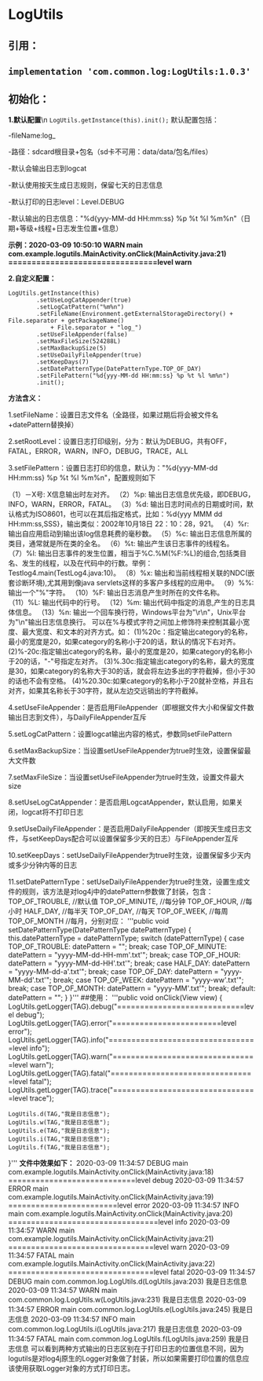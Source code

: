 # LogUtils
## 引用：
`implementation 'com.common.log:LogUtils:1.0.3'`
-------
## 初始化：
**1.默认配置**\n
`LogUtils.getInstance(this).init();`
默认配置包括：

-fileName:log_

-路径：sdcard根目录+包名（sd卡不可用：data/data/包名/files）

-默认会输出日志到logcat

-默认使用按天生成日志规则，保留七天的日志信息

-默认打印的日志level：Level.DEBUG

-默认输出的日志信息："%d{yyy-MM-dd HH:mm:ss} %p %t %l %m%n"（日期+等级+线程+日志发生位置+信息）

**示例：2020-03-09 10:50:10 WARN main com.example.logutils.MainActivity.onClick(MainActivity.java:21) ================================level warn**

**2.自定义配置：**
```
LogUtils.getInstance(this)
        .setUseLogCatAppender(true)
        .setLogCatPattern("%m%n")
        .setFileName(Environment.getExternalStorageDirectory() + File.separator + getPackageName()
            + File.separator + "log_")
        .setUseFileAppender(false)
        .setMaxFileSize(524288L)
        .setMaxBackupSize(5)
        .setUseDailyFileAppender(true)
        .setKeepDays(7)
        .setDatePatternType(DatePatternType.TOP_OF_DAY)
        .setFilePattern("%d{yyy-MM-dd HH:mm:ss} %p %t %l %m%n")
        .init();
```
**方法含义：**

1.setFileName：设置日志文件名（全路径，如果过期后将会被文件名+datePattern替换掉）

2.setRootLevel：设置日志打印级别，分为：默认为DEBUG，共有OFF，FATAL，ERROR，WARN，INFO，DEBUG，TRACE，ALL

3.setFilePattern：设置日志打印的信息，默认为："%d{yyy-MM-dd HH:mm:ss} %p %t %l %m%n"，配置规则如下

（1）－X号: X信息输出时左对齐。
（2）%p: 输出日志信息优先级，即DEBUG，INFO，WARN，ERROR，FATAL。
（3）%d: 输出日志时间点的日期或时间，默认格式为ISO8601，也可以在其后指定格式，比如：%d{yyy MMM dd HH:mm:ss,SSS}，输出类似：2002年10月18日 22：10：28，921。
（4）%r: 输出自应用启动到输出该log信息耗费的毫秒数。
（5）%c: 输出日志信息所属的类目，通常就是所在类的全名。
（6）%t: 输出产生该日志事件的线程名。
（7）%l: 输出日志事件的发生位置，相当于%C.%M(%F:%L)的组合,包括类目名、发生的线程，以及在代码中的行数。举例：Testlog4.main(TestLog4.java:10)。
（8）%x: 输出和当前线程相关联的NDC(嵌套诊断环境),尤其用到像java servlets这样的多客户多线程的应用中。
（9）%%: 输出一个"%"字符。
（10）%F: 输出日志消息产生时所在的文件名称。
（11）%L: 输出代码中的行号。
（12）%m: 输出代码中指定的消息,产生的日志具体信息。
（13）%n: 输出一个回车换行符，Windows平台为"\r\n"，Unix平台为"\n"输出日志信息换行。
可以在%与模式字符之间加上修饰符来控制其最小宽度、最大宽度、和文本的对齐方式。如：
(1)%20c：指定输出category的名称，最小的宽度是20，如果category的名称小于20的话，默认的情况下右对齐。
(2)%-20c:指定输出category的名称，最小的宽度是20，如果category的名称小于20的话，"-"号指定左对齐。
(3)%.30c:指定输出category的名称，最大的宽度是30，如果category的名称大于30的话，就会将左边多出的字符截掉，但小于30的话也不会有空格。
(4)%20.30c:如果category的名称小于20就补空格，并且右对齐，如果其名称长于30字符，就从左边交远销出的字符截掉。

4.setUseFileAppender：是否启用FileAppender（即根据文件大小和保留文件数输出日志到文件），与DailyFileAppender互斥

5.setLogCatPattern：设置logcat输出内容的格式，参数同setFilePattern

6.setMaxBackupSize：当设置setUseFileAppender为true时生效，设置保留最大文件数

7.setMaxFileSize：当设置setUseFileAppender为true时生效，设置文件最大size

8.setUseLogCatAppender：是否启用LogcatAppender，默认启用，如果关闭，logcat将不打印日志

9.setUseDailyFileAppender：是否启用DailyFileAppender（即按天生成日志文件，与setKeepDays配合可以设置保留多少天的日志）与FileAppender互斥

10.setKeepDays：setUseDailyFileAppender为true时生效，设置保留多少天内或多少分钟内等的日志

11.setDatePatternType：setUseDailyFileAppender为true时生效，设置生成文件的规则，该方法是对log4j中的datePattern参数做了封装，包含：TOP_OF_TROUBLE, //默认值 TOP_OF_MINUTE, //每分钟 TOP_OF_HOUR, //每小时 HALF_DAY, //每半天 TOP_OF_DAY, //每天 TOP_OF_WEEK, //每周 TOP_OF_MONTH //每月，分别对应：
'''public void setDatePatternType(DatePatternType datePatternType) {
    this.datePatternType = datePatternType;
    switch (datePatternType) {
      case TOP_OF_TROUBLE:
        datePattern = "";
        break;
      case TOP_OF_MINUTE:
        datePattern = "yyyy-MM-dd-HH-mm'.txt'";
        break;
      case TOP_OF_HOUR:
        datePattern = "yyyy-MM-dd-HH'.txt'";
        break;
      case HALF_DAY:
        datePattern = "yyyy-MM-dd-a'.txt'";
        break;
      case TOP_OF_DAY:
        datePattern = "yyyy-MM-dd'.txt'";
        break;
      case TOP_OF_WEEK:
        datePattern = "yyyy-ww'.txt'";
        break;
      case TOP_OF_MONTH:
        datePattern = "yyyy-MM'.txt'";
        break;
      default:
        datePattern = "";
    }
  }'''
##使用：
  '''public void onClick(View view) {
    LogUtils.getLogger(TAG).debug("============================level debug");
    LogUtils.getLogger(TAG).error("========================level error");
    LogUtils.getLogger(TAG).info("=================================level info");
    LogUtils.getLogger(TAG).warn("================================level warn");
    LogUtils.getLogger(TAG).fatal("================================level fatal");
    LogUtils.getLogger(TAG).trace("================================level trace");

    LogUtils.d(TAG,"我是日志信息");
    LogUtils.w(TAG,"我是日志信息");
    LogUtils.e(TAG,"我是日志信息");
    LogUtils.i(TAG,"我是日志信息");
    LogUtils.f(TAG,"我是日志信息");
  }'''
**文件中效果如下：**
2020-03-09 11:34:57 DEBUG main com.example.logutils.MainActivity.onClick(MainActivity.java:18) ============================level debug
2020-03-09 11:34:57 ERROR main com.example.logutils.MainActivity.onClick(MainActivity.java:19) ========================level error
2020-03-09 11:34:57 INFO main com.example.logutils.MainActivity.onClick(MainActivity.java:20) =================================level info
2020-03-09 11:34:57 WARN main com.example.logutils.MainActivity.onClick(MainActivity.java:21) ================================level warn
2020-03-09 11:34:57 FATAL main com.example.logutils.MainActivity.onClick(MainActivity.java:22) ================================level fatal
2020-03-09 11:34:57 DEBUG main com.common.log.LogUtils.d(LogUtils.java:203) 我是日志信息
2020-03-09 11:34:57 WARN main com.common.log.LogUtils.w(LogUtils.java:231) 我是日志信息
2020-03-09 11:34:57 ERROR main com.common.log.LogUtils.e(LogUtils.java:245) 我是日志信息
2020-03-09 11:34:57 INFO main com.common.log.LogUtils.i(LogUtils.java:217) 我是日志信息
2020-03-09 11:34:57 FATAL main com.common.log.LogUtils.f(LogUtils.java:259) 我是日志信息
可以看到两种方式输出的日志区别在于打印日志的位置信息不同，因为logutils是对log4j原生的Logger对象做了封装，所以如果需要打印位置的信息应该使用获取Logger对象的方式打印日志。
